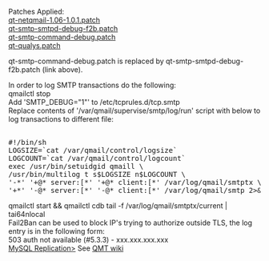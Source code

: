 Patches Applied:<br>
<a href="https://github.com/qmtoaster/patches/blob/master/cos8/3.3.1/qt-netqmail-1.06-1.0.1.patch">qt-netqmail-1.06-1.0.1.patch</a><br>
<a href="https://github.com/qmtoaster/patches/blob/master/cos8/3.3.5/qt-smtp-smtpd-debug-f2b.patch">qt-smtp-smtpd-debug-f2b.patch</a><br>
<a href="https://github.com/qmtoaster/patches/blob/master/cos8/3.3.4/qt-smtp-command-debug.patch">qt-smtp-command-debug.patch</a><br>
<a href="https://github.com/qmtoaster/patches/blob/master/cos8/3.3.4/qt-qualys.patch">qt-qualys.patch</a><br>

qt-smtp-command-debug.patch is replaced by qt-smtp-smtpd-debug-f2b.patch (link above).

In order to log SMTP transactions do the following:<br>
qmailctl stop<br>
Add 'SMTP_DEBUG="1"' to /etc/tcprules.d/tcp.smtp<br> 
Replace contents of '/var/qmail/supervise/smtp/log/run' script with below to log transactions to different file:<br>
<pre>    
#!/bin/sh
LOGSIZE=`cat /var/qmail/control/logsize`
LOGCOUNT=`cat /var/qmail/control/logcount`
exec /usr/bin/setuidgid qmaill \
/usr/bin/multilog t s$LOGSIZE n$LOGCOUNT \
'-*' '+@* server:[*' '+@* client:[*' /var/log/qmail/smtptx \
'+*' '-@* server:[*' '-@* client:[*' /var/log/qmail/smtp 2>&1
</pre>
qmailctl start && qmailctl cdb
tail -f /var/log/qmail/smtptx/current | tai64nlocal<br>
Fail2Ban can be used to block IP's trying to authorize outside TLS, the log entry is in the following form:<br>
    503 auth not available (#5.3.3) - xxx.xxx.xxx.xxx<br>
    <a href="https://www.digitalocean.com/community/tutorials/how-to-set-up-master-slave-replication-in-mysql" target="_blank">MySQL Replication></a>
See <a href="http://wiki.qmailtoaster.org/index.php?title=Fail2ban" target="_blank">QMT wiki</a>

